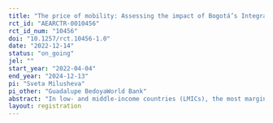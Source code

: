 ```yaml
---
title: "The price of mobility: Assessing the impact of Bogotá’s Integrated System of Transportation (SITP) tariff policies on the well-being of vulnerable populations"
rct_id: "AEARCTR-0010456"
rct_id_num: "10456"
doi: "10.1257/rct.10456-1.0"
date: "2022-12-14"
status: "on_going"
jel: ""
start_year: "2022-04-04"
end_year: "2024-12-13"
pi: "Sveta Milusheva"
pi_other: "Guadalupe BedoyaWorld Bank"
abstract: "In low- and middle-income countries (LMICs), the most marginalized people often live furthest from the city center and face expensive commutes to access economic opportunities and services. Transit incentives may improve the well-being of of vulnerable populations who otherwise would forgo welfare enhancing trips like healthcare visits and job search opportunities. This study takes advantage of a significant upcoming reform in the transit subsidy policy of Bogotá, which will considerably modify its eligible population, to assess the effects of targeted transit incentives, under imperfect take-up, on mobility, access to healthcare services and job opportunities, as well as effects on overall indicators of well-being such as income, food security and psychological well-being."
layout: registration
---
```


